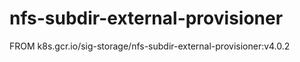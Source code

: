 # nfs-subdir-external-provisioner
FROM k8s.gcr.io/sig-storage/nfs-subdir-external-provisioner:v4.0.2


